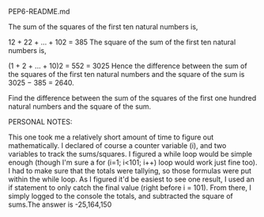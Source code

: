 PEP6-README.md

The sum of the squares of the first ten natural numbers is,

12 + 22 + ... + 102 = 385
The square of the sum of the first ten natural numbers is,

(1 + 2 + ... + 10)2 = 552 = 3025
Hence the difference between the sum of the squares of the first ten natural numbers and the square of the sum is 3025 − 385 = 2640.

Find the difference between the sum of the squares of the first one hundred natural numbers and the square of the sum.

PERSONAL NOTES:

This one took me a relatively short amount of time to figure out mathematically. I declared of course a counter variable (i), and two variables to track the sums/squares. I figured a while loop would be simple enough (though I'm sure a for (i=1; i<101; i++) loop would work just fine too). I had to make sure that the totals were tallying, so those formulas were put within the while loop. As I figured it'd be easiest to see one result, I used an if statement to only catch the final value (right before i = 101). From there, I simply logged to the console the totals, and subtracted the square of sums.The answer is -25,164,150